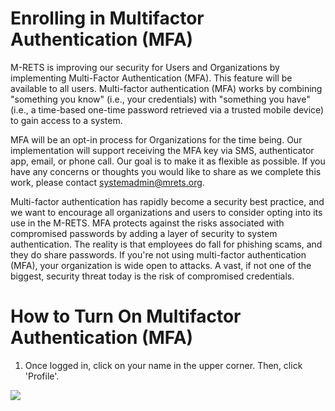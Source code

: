 # Enrolling in Multifactor Authentication (MFA)

M-RETS is improving our security for Users and Organizations by implementing Multi-Factor Authentication (MFA). This feature will be available to all users. Multi-factor authentication (MFA) works by combining "something you know" (i.e., your credentials) with "something you have" (i.e., a time-based one-time password retrieved via a trusted mobile device) to gain access to a system.

MFA will be an opt-in process for Organizations for the time being. Our implementation will support receiving the MFA key via SMS, authenticator app, email, or phone call. Our goal is to make it as flexible as possible. If you have any concerns or thoughts you would like to share as we complete this work, please contact systemadmin@mrets.org. 

Multi-factor authentication has rapidly become a security best practice, and we want to encourage all organizations and users to consider opting into its use in the M-RETS. MFA protects against the risks associated with compromised passwords by adding a layer of security to system authentication. The reality is that employees do fall for phishing scams, and they do share passwords. If you're not using multi-factor authentication (MFA), your organization is wide open to attacks. A vast, if not one of the biggest, security threat today is the risk of compromised credentials.

# How to Turn On Multifactor Authentication (MFA)

1. Once logged in, click on your name in the upper corner. Then, click 'Profile'.

![](https://github.com/mrets/photos/blob/master/MFA_setup1.png)

